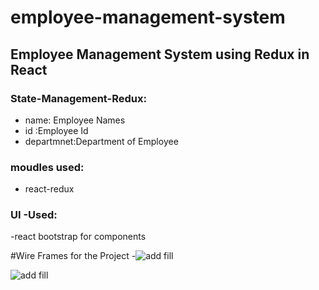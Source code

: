 # employee-management-system

## Employee Management System using Redux in React

### State-Management-Redux:
-  name: Employee Names
- id :Employee Id
- departmnet:Department of Employee 

### moudles used:
- react-redux

### UI -Used:
-react bootstrap for components


#Wire Frames for the Project
-![add fill](https://user-images.githubusercontent.com/59111216/209903055-558e38bb-b2a2-4d68-a5d5-ece6d8a3cb97.png)
 
![add fill](https://user-images.githubusercontent.com/59111216/209903246-0b2453a4-0125-4a9f-9ecc-18529f51934b.png)
